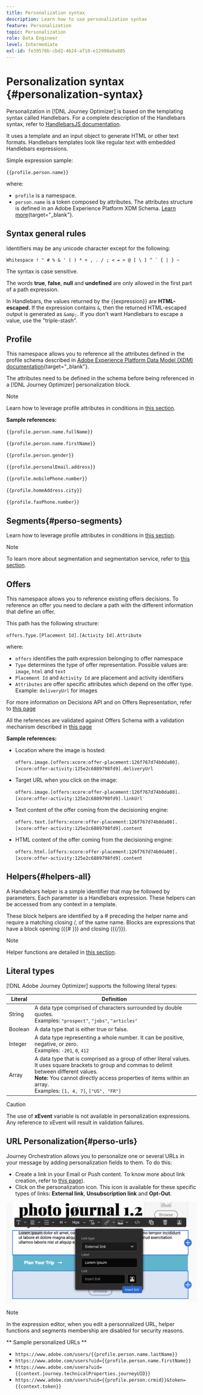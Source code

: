 ```yaml
---
title: Personalization syntax
description: Learn how to use personalization syntax
feature: Personalization
topic: Personalization
role: Data Engineer
level: Intermediate
exl-id: fe39570b-cbd2-4b24-af10-e12990a9a885
---
```

# Personalization syntax {#personalization-syntax}

Personalization in [!DNL Journey Optimizer] is based on the templating syntax called Handlebars.
For a complete description of the Handlebars syntax, refer to [HandlebarsJS documentation](https://handlebarsjs.com/).

It uses a template and an input object to generate HTML or other text formats. Handlebars templates look like regular text with embedded Handlebars expressions.

Simple expression sample: 

`{{profile.person.name}}`

where:

* `profile` is a namespace.
* `person.name` is a token composed by attributes. The attributes structure is defined in an Adobe Experience Platform XDM Schema. [Learn more](https://experienceleague.adobe.com/docs/experience-platform/xdm/home.html){target="_blank"}.

## Syntax general rules

Identifiers may be any unicode character except for the following: 

```
Whitespace ! " # % & ' ( ) * + , . / ; < = > @ [ \ ] ^ ` { | } ~
```

The syntax is case sensitive.

The words **true**, **false**, **null** and **undefined** are only allowed in the first part of a path expression.

In Handlebars, the values returned by the {{expression}} are **HTML-escaped**. If the expression contains `&`, then the returned HTML-escaped output is generated as `&amp;`. If you don't want Handlebars to escape a value, use the "triple-stash".

## Profile

This namespace allows you to reference all the attributes defined in the profile schema described in [Adobe Experience Platform Data Model (XDM) documentation](https://experienceleague.adobe.com/docs/experience-platform/xdm/home.html){target="_blank"}.

The attributes need to be defined in the schema before being referenced in a [!DNL Journey Optimizer] personalization block.

>[!NOTE]
>
>Learn how to leverage profile attributes in conditions in [this section](functions/helpers.md#if-function).

**Sample references:**

`{{profile.person.name.fullName}}`

`{{profile.person.name.firstName}}`

`{{profile.person.gender}}`

`{{profile.personalEmail.address}}`

`{{profile.mobilePhone.number}}`

`{{profile.homeAddress.city}}`

`{{profile.faxPhone.number}}`

## Segments{#perso-segments}

Learn how to leverage profile attributes in conditions in [this section](functions/helpers.md#if-function).

>[!NOTE]
>To learn more about segmentation and segmentation service, refer to [this section](../segment/about-segments.md).
>

## Offers

This namespace allows you to reference existing offers decisions.
To reference an offer you need to declare a path with the different information that define an offer.

This path has the following structure:

`offers.Type.[Placement Id].[Activity Id].Attribute`

where:

* `offers` identifies the path expression belonging to offer namespace
* `Type`  determines the type of offer representation. Possible values are: `image`, `html` and `text`
* `Placement Id` and `Activity Id` are placement and activity identifiers
* `Attributes` are offer specific attributes which depend on the offer type. Example: `deliveryUrl` for images

For more information on Decisions API and on Offers Representation, refer to [this page](../../using/offers/api-reference/decisions-api/deliver-offers.md)

All the references are validated against Offers Schema with a validation mechanism described in [this page](personalization-validation.md)

**Sample references:**

* Location where the image is hosted:

    `offers.image.[offers:xcore:offer-placement:126f767d74b0da80].[xcore:offer-activity:125e2c6889798fd9].deliveryUrl`

* Target URL when you click on the image:

    `offers.image.[offers:xcore:offer-placement:126f767d74b0da80].[xcore:offer-activity:125e2c6889798fd9].linkUrl`

* Text content of the offer coming from the decisioning engine:

    `offers.text.[offers:xcore:offer-placement:126f767d74b0da80].[xcore:offer-activity:125e2c6889798fd9].content`

* HTML content of the offer coming from the decisioning engine:

    `offers.html.[offers:xcore:offer-placement:126f767d74b0da80].[xcore:offer-activity:125e2c6889798fd9].content`


## Helpers{#helpers-all}

A Handlebars helper is a simple identifier that may be followed by parameters.
Each parameter is a Handlebars expression. These helpers can be accessed from any context in a template.

These block helpers are identified by a # preceding the helper name and require a matching closing /, of the same name. 
Blocks are expressions that have a block opening ({{# }}) and closing ({{/}}).


>[!NOTE]
>
>Helper functions are detailed in [this section](functions/helpers.md).
>

## Literal types

[!DNL Adobe Journey Optimizer] supports the following literal types:

| Literal | Definition |
| ------- | ---------- |
| String | A data type comprised of characters surrounded by double quotes. <br>Examples: `"prospect"`, `"jobs"`, `"articles"` |
| Boolean | A data type that is either true or false.|
| Integer | A data type representing a whole number. It can be positive, negative, or zero. <br>Examples: `-201`, `0`, `412` |
| Array | A data type that is comprised as a group of other literal values. It uses square brackets to group and commas to delimit between different values. <br> **Note:** You cannot directly access properties of items within an array. <br> Examples: `[1, 4, 7]`, `["US", "FR"]` |  

>[!CAUTION]
>
>The use of **xEvent** variable is not available in personalization expressions. Any reference to xEvent will result in validation failures.

## URL Personalization{#perso-urls}

Journey Orchestration allows you to personalize one or several URLs in your message by adding personalization fields to them. To do this:

* Create a link in your Email or Push content. To know more about link creation, refer to [this page](../message-tracking.md#insert-links)).
* Click on the personalization icon. This icon is available for these specific types of links: **External link**, **Unsubscription link** and **Opt-Out**.

![](assets/perso-url.png)

>[!NOTE]
>
>In the expression editor, when you edit a personnalized URL, helper functions and segments membership are disabled for security reasons.
>

** Sample personalized URLs **

* `https://www.adobe.com/users/{{profile.person.name.lastName}}` 
* `https://www.adobe.com/users?uid={{profile.person.name.firstName}}`
* `https://www.adobe.com/usera?uid={{context.journey.technicalProperties.journeyUID}}`
* `https://www.adobe.com/users?uid={{profile.person.crmid}}&token={{context.token}}`

